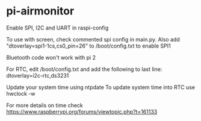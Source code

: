 # pi-airmonitor

Enable SPI, I2C and UART in raspi-config

To use with screen, check commented spi config in main.py. Also add "dtoverlay=spi1-1cs,cs0_pin=26" to /boot/config.txt to enable SPI1

Bluetooth code won't work with pi 2

For RTC, edit /boot/config.txt and add the following to last line:
dtoverlay=i2c-rtc,ds3231

Update your system time using ntpdate
To update system time into RTC use hwclock -w

For more details on time check https://www.raspberrypi.org/forums/viewtopic.php?t=161133
